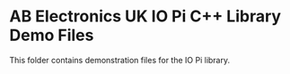 AB Electronics UK IO Pi C++ Library Demo Files
=====

This folder contains demonstration files for the IO Pi library.